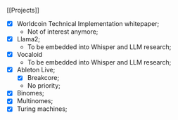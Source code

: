 [[Projects]]

- [x] Worldcoin Technical Implementation whitepaper;
	- Not of interest anymore;
- [x] Llama2;
	-  To be embedded into Whisper and LLM research;
- [x] Vocaloid
	-  To be embedded into Whisper and LLM research;
- [x] Ableton Live;
	- [x] Breakcore;
	- No priority;
- [x] Binomes;
- [x] Multinomes;
- [x] Turing machines;
